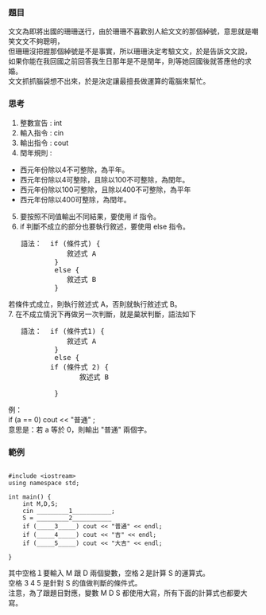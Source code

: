 ### 題目

文文為即將出國的珊珊送行，由於珊珊不喜歡別人給文文的那個綽號，意思就是嘲笑文文不夠聰明，<br>
但珊珊沒把握那個綽號是不是事實，所以珊珊決定考驗文文，於是告訴文文說，<br>
如果你能在我回國之前回答我生日那年是不是閏年，則等她回國後就答應他的求婚。<br>
文文抓抓腦袋想不出來，於是決定讓最擅長做運算的電腦來幫忙。

### 思考

1. 整數宣告 : int
2. 輸入指令 : cin 
3. 輸出指令 : cout
4. 閏年規則 : 
* 西元年份除以4不可整除，為平年。
* 西元年份除以4可整除，且除以100不可整除，為閏年。
* 西元年份除以100可整除，且除以400不可整除，為平年
* 西元年份除以400可整除，為閏年。
5. 要按照不同值輸出不同結果，要使用 if 指令。
6. if 判斷不成立的部分也要執行敘述，要使用 else 指令。
<pre>
   語法：  if (條件式) {
              敘述式 A
           }
           else {
              敘述式 B
           }
</pre>
   若條件式成立，則執行敘述式 A，否則就執行敘述式 B。<br>
7. 在不成立情況下再做另一次判斷，就是巢狀判斷，語法如下
<pre>
   語法：  if (條件式1) {
              敘述式 A
           }
           else {
	      if (條件式 2) {
                 敘述式 B
		
           }
</pre>
   例：<br>
      if (a == 0) cout << "普通" ;<br>
   意思是：若 a 等於 0，則輸出 "普通" 兩個字。<br>

### 範例

<pre><code>
#include &lt;iostream>
using namespace std;

int main() {
	int M,D,S;
	cin _________1___________;  
	S = _________2___________
	if (_____3_____) cout << "普通" << endl;
	if (_____4_____) cout << "吉" << endl;
	if (_____5_____) cout << "大吉" << endl;

} 
</code></pre>

其中空格１要輸入 M 跟 D 兩個變數，空格２是計算 S 的運算式。<br>
空格 3 4 5 是針對 S 的值做判斷的條件式。<br>
注意，為了跟題目對應，變數 M D S 都使用大寫，所有下面的計算式也都要大寫。
